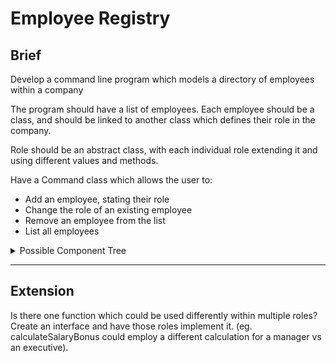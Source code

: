 # Employee Registry

## Brief

Develop a command line program which models a directory of employees within a company

The program should have a list of employees. Each employee should be a class, and should be linked to another class which defines their role in the company.

Role should be an abstract class, with each individual role extending it and using different values and methods.

Have a Command class which allows the user to:
- Add an employee, stating their role
- Change the role of an existing employee
- Remove an employee from the list
- List all employees

<details>
  <summary>Possible Component Tree</summary>
  
  ![component tree](https://i.imgur.com/9FMmGoS.png)

  
</details>

---

## Extension

Is there one function which could be used differently within multiple roles? Create an interface and have those roles implement it. (eg. calculateSalaryBonus could employ a different calculation for a manager vs an executive).

